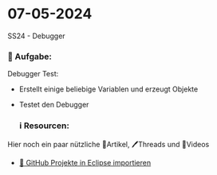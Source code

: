 # 07-05-2024
SS24 - Debugger

### 📝 Aufgabe:
Debugger Test:
- Erstellt einige beliebige Variablen und erzeugt Objekte
- Testet den Debugger



  ### ℹ️ Resourcen:
Hier noch ein paar nützliche 📃Artikel, 🖊️Threads und 🎥Videos

- [ 🎥 GitHub Projekte in Eclipse importieren](https://drive.google.com/file/d/1IpwHADmwViEGQ7Pf4BgybUYpz7WBoMe5/view?usp=sharing)
